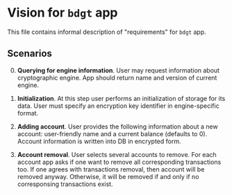 # Vision for `bdgt` app

This file contains informal description of "requirements" for `bdgt` app.

## Scenarios

0. **Querying for engine information**. User may request information about cryptographic
engine. App should return name and version of current engine.

1. **Initialization**. At this step user performs an initialization of storage for its data.
User must specify an encryption key identifier in engine-specific format.

2. **Adding account**. User provides the following information about a new account: 
user-friendly name and a current balance (defaults to 0). Account information is written
into DB in encrypted form.

3. **Account removal**. User selects several accounts to remove. For each account app
asks if one want to remove all corresponding transactions too. If one agrees with
transactions removal, then account will be removed anyway. Otherwise, it will be
removed if and only if no corresponsing transactions exist.
